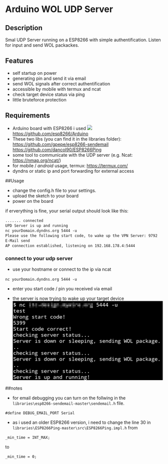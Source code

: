 # Arduino WOL UDP Server

## Description
Smal UDP Server running on a ESP8266 with simple authentification. Listen for input and send WOL packackes.


## Features

- self startup on power
- generating pin and send it via email
- send WOL signals after correct authentification
- accessible by mobile with termux and ncat
- check target device status via ping
- little bruteforce protection

## Requirements

- Arduino board with ESP8266  i used ![](https://img.shields.io/badge/ESP8266-v%202.3.0-green) https://github.com/esp8266/Arduino
- These two libs (you can find it in the libraries folder):
https://github.com/gpepe/esp8266-sendemail
https://github.com/dancol90/ESP8266Ping
- some tool to communicate with the UDP server (e.g. Ncat: https://nmap.org/ncat/)
- for mobile / *android*  usage, termux: https://termux.com/
- dyndns or static ip and port forwarding for external access 

##Usage
- change the config.h file to your settings.
- upload the sketch to your board
- power on the board

if erverything is fine, your serial output should look like this:

``` 
....... connected
UPD Server is up and running
nc yourDomain.dyndns.org 5444 -u 
Please use the following start code, to wake up the VPN Server: 9792
E-Mail send
AP connection established, listening on 192.168.178.4:5444
``` 


### connect to your udp server
- use your hostname or connect to the ip via ncat

``nc yourDomain.dyndns.org 5444 -u ``

- enter you start code / pin you received via email

- the server is now trying to wake up your target device
[![](https://github.com/secure-77/Arduino-WOL-UDP-Server/blob/master/Termux_example.png)](https://github.com/secure-77/Arduino-WOL-UDP-Server/blob/master/Termux_example.png)


##notes
- for email debugging you can turn on the follwing in the ``libraries\esp8266-sendemail-master\sendemail.h`` file.
```
#define DEBUG_EMAIL_PORT Serial
```
- as i used an older ESP8266 version, i need to change the line 30 in ``libraries\ESP8266Ping-master\src\ESP8266Ping.impl.h``
from
```
_min_time = INT_MAX;
```
to
```
_min_time = 0;
```



